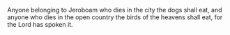 Anyone belonging to Jeroboam who dies in the city the dogs shall eat, and anyone who dies in the open country the birds of the heavens shall eat, for the Lord has spoken it.
